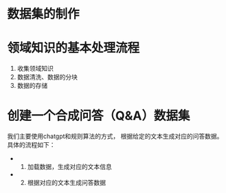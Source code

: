 # 数据集的制作

# 领域知识的基本处理流程
1. 收集领域知识
2. 数据清洗、数据的分块
3. 数据的存储


# 创建一个合成问答（Q&A）数据集
我们主要使用chatgpt和规则算法的方式， 根据给定的文本生成对应的问答数据。具体的流程如下：

* 1. 加载数据，生成对应的文本信息
* 2. 根据对应的文本生成问答数据

